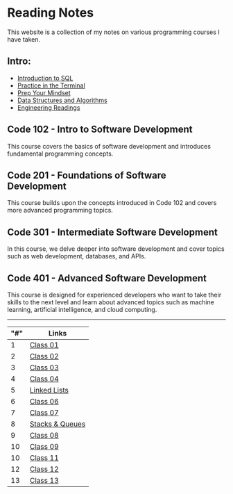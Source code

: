 # Reading Notes

This website is a collection of my notes on various programming courses I have taken.


## Intro:
- [Introduction to SQL](Introduction_to_SQL.md)
- [Practice in the Terminal](/Practice_in_the_Terminal.md)
- [Prep Your Mindset](/Prep_Your_Mindset.md)
- [Data Structures and Algorithms](/Data_Structures_and_Algorithms.md)
- [Engineering Readings ](/Engineering_Readings.md)
## Code 102 - Intro to Software Development

This course covers the basics of software development and introduces fundamental programming concepts.

## Code 201 - Foundations of Software Development

This course builds upon the concepts introduced in Code 102 and covers more advanced programming topics.

## Code 301 - Intermediate Software Development

In this course, we delve deeper into software development and cover topics such as web development, databases, and APIs.

## Code 401 - Advanced Software Development

This course is designed for experienced developers who want to take their skills to the next level and learn about advanced topics such as machine learning, artificial intelligence, and cloud computing.

---




| "#" | Links |
| -------- | -------- |
| 1 | [Class 01](/Class-01/README.md) |
| 2 | [Class 02](/Class-02/README.md) |
| 3 | [Class 03](/Class-03/README.md) |
| 4 | [Class 04](/Class-04/README.md) |
| 5 | [Linked Lists](/Linked%20Lists/README.md) |
| 6 | [Class 06](/Class-06/README.md) |
| 7 | [Class 07](/Class-07/README.md) |
| 8 | [Stacks & Queues](/Stacks_Queues/README.md) |
| 9 | [Class 08](/Class-08/README.md) |
| 10 | [Class 09](/Class-09/README.md) |
| 10 | [Class 11](/Class-11/README.md) |
| 12 | [Class 12](/Class-12/README.md) |
| 13 | [Class 13](/Class-13/README.md) |













